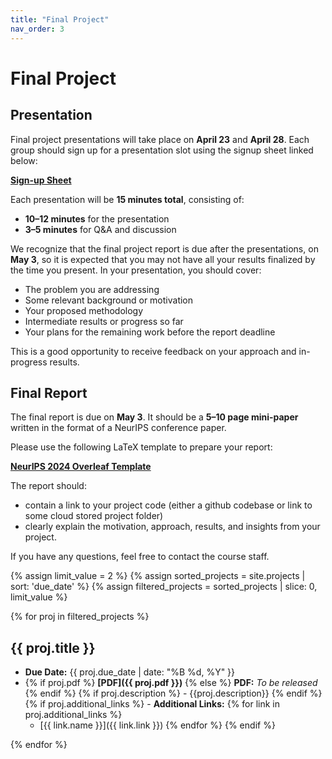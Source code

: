 ```yaml
---
title: "Final Project"
nav_order: 3
---
```


# Final Project

## Presentation

Final project presentations will take place on **April 23** and **April 28**. Each group should sign up for a presentation slot using the signup sheet linked below:

**[Sign-up Sheet](https://docs.google.com/spreadsheets/d/1zP819IPfeckT04ak12eiGkCK2Qtxs-c5nQYuHeXlq2I/edit?usp=sharing)**

Each presentation will be **15 minutes total**, consisting of:
- **10–12 minutes** for the presentation
- **3–5 minutes** for Q&A and discussion

We recognize that the final project report is due after the presentations, on **May 3**, so it is expected that you may not have all your results finalized by the time you present. In your presentation, you should cover:
- The problem you are addressing
- Some relevant background or motivation
- Your proposed methodology
- Intermediate results or progress so far
- Your plans for the remaining work before the report deadline

This is a good opportunity to receive feedback on your approach and in-progress results.

## Final Report

The final report is due on **May 3**. It should be a **5–10 page mini-paper** written in the format of a NeurIPS conference paper.

Please use the following LaTeX template to prepare your report:

**[NeurIPS 2024 Overleaf Template](https://www.overleaf.com/latex/templates/neurips-2024/tpsbbrdqcmsh)**

The report should:
- contain a link to your project code (either a github codebase or link to some cloud stored project folder) 
- clearly explain the motivation, approach, results, and insights from your project.

If you have any questions, feel free to contact the course staff.
<!-- Submit projects to [canvas](https://canvas.utexas.edu). -->

{% assign limit_value = 2 %}  <!-- Set this to the number of projects to display-->
{% assign sorted_projects = site.projects | sort: 'due_date' %}
{% assign filtered_projects = sorted_projects | slice: 0, limit_value %}

<!-- Debugging output -->
<!-- <p>Limit Value: {{ limit_value }}</p>
<p>Total Items: {{ total_items }}</p>
<p>Start Index: {{ start_index }}</p> -->
<!-- <p>Sorted projects:</p>
<pre>{{ sorted_projects | inspect }}</pre> -->
<!-- <p>Filtered projects:</p>
<pre>{{ filtered_projects |inspect }}</pre> -->

{% for proj in filtered_projects %}
## {{ proj.title }}

<!-- - **Release Date:** {{ proj.release_date | date: "%B %d, %Y" }} -->
- **Due Date:** {{ proj.due_date | date: "%B %d, %Y" }}
- {% if proj.pdf %} **[PDF]({{ proj.pdf }})** {% else %} **PDF:** *To be released* {% endif %}
{% if proj.description %} - {{proj.description}} {% endif %}
{% if proj.additional_links %} - **Additional Links:** {% for link in proj.additional_links %} 
    - [{{ link.name }}]({{ link.link }}) {% endfor %} {% endif %}

{% endfor %}

<!-- - {% if proj.gradescope_link %} **[Submit to Gradescope]({{ proj.gradescope_link }})** {% else %} **Submit to Gradescope:** *To be released* {% endif %} -->